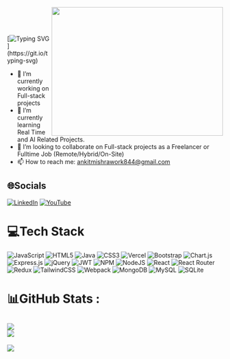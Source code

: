 <img align="right" height="300" width="400" src="https://raw.githubusercontent.com/TheDudeThatCode/TheDudeThatCode/master/Assets/Developer.gif" />


<br/><br/><br/>
[![Typing SVG](https://readme-typing-svg.demolab.com?font=Fira+Code&weight=900&size=35&duration=3500&pause=5&color=02F569CC&random=false&width=435&lines=Hi+%2C+I'm+Ankit;Connect+with+me+!)](https://git.io/typing-svg)
- 🔭 I’m currently working on Full-stack projects
- 🌱 I’m currently learning Real Time and AI Related Projects.
- 👯 I’m looking to collaborate on Full-stack projects as a Freelancer or Fulltime Job (Remote/Hybrid/On-Site)
- 📫 How to reach me: <a href="mailto:ankitmishra.work005@gmail.com" style="color: white;text-decoration: none;">ankitmishrawork844@gmail.com</a>
## 🌐Socials

  <a href="https://linkedin.com/in/ankit-ravindra-mishra-19050121a/"><img src="https://img.shields.io/badge/LinkedIn-%230077B5.svg?style=for-the-badge&logo=linkedin&logoColor=white" alt="LinkedIn"></a>
  <a href="https://www.youtube.com/watch?v=5ijHB7JALrs&list=PLFtWhjbsuiVxU91FdglaOToy1VDobJ97N&pp=gAQBiAQB/"><img src="https://img.shields.io/badge/YouTube-%23FF0000.svg?style=for-the-badge&logo=YouTube&logoColor=white" alt="YouTube"></a>
# 💻Tech Stack
![JavaScript](https://img.shields.io/badge/javascript-%23323330.svg?style=for-the-badge&logo=javascript&logoColor=%23F7DF1E) ![HTML5](https://img.shields.io/badge/html5-%23E34F26.svg?style=for-the-badge&logo=html5&logoColor=white) ![Java](https://img.shields.io/badge/java-%23ED8B00.svg?style=for-the-badge&logo=java&logoColor=white) ![CSS3](https://img.shields.io/badge/css3-%231572B6.svg?style=for-the-badge&logo=css3&logoColor=white) ![Vercel](https://img.shields.io/badge/vercel-%23000000.svg?style=for-the-badge&logo=vercel&logoColor=white) ![Bootstrap](https://img.shields.io/badge/bootstrap-%23563D7C.svg?style=for-the-badge&logo=bootstrap&logoColor=white) ![Chart.js](https://img.shields.io/badge/chart.js-F5788D.svg?style=for-the-badge&logo=chart.js&logoColor=white) ![Express.js](https://img.shields.io/badge/express.js-%23404d59.svg?style=for-the-badge&logo=express&logoColor=%2361DAFB) ![jQuery](https://img.shields.io/badge/jquery-%230769AD.svg?style=for-the-badge&logo=jquery&logoColor=white) ![JWT](https://img.shields.io/badge/JWT-black?style=for-the-badge&logo=JSON%20web%20tokens) ![NPM](https://img.shields.io/badge/NPM-%23000000.svg?style=for-the-badge&logo=npm&logoColor=white) ![NodeJS](https://img.shields.io/badge/node.js-6DA55F?style=for-the-badge&logo=node.js&logoColor=white) ![React](https://img.shields.io/badge/react-%2320232a.svg?style=for-the-badge&logo=react&logoColor=%2361DAFB) ![React Router](https://img.shields.io/badge/React_Router-CA4245?style=for-the-badge&logo=react-router&logoColor=white) ![Redux](https://img.shields.io/badge/redux-%23593d88.svg?style=for-the-badge&logo=redux&logoColor=white) ![TailwindCSS](https://img.shields.io/badge/tailwindcss-%2338B2AC.svg?style=for-the-badge&logo=tailwind-css&logoColor=white) ![Webpack](https://img.shields.io/badge/webpack-%238DD6F9.svg?style=for-the-badge&logo=webpack&logoColor=black) ![MongoDB](https://img.shields.io/badge/MongoDB-%234ea94b.svg?style=for-the-badge&logo=mongodb&logoColor=white) ![MySQL](https://img.shields.io/badge/mysql-%2300f.svg?style=for-the-badge&logo=mysql&logoColor=white) ![SQLite](https://img.shields.io/badge/sqlite-%2307405e.svg?style=for-the-badge&logo=sqlite&logoColor=white)
# 📊GitHub Stats :
![](https://github-readme-stats.vercel.app/api?username=ankit00010&theme=radical&hide_border=false&include_all_commits=false&count_private=false)<br/>
![](https://github-readme-streak-stats.herokuapp.com/?user=ankit00010&theme=radical&hide_border=false)<br/>
---
[![](https://visitcount.itsvg.in/api?id=ankit00010&icon=1&color=12)](https://visitcount.itsvg.in)
